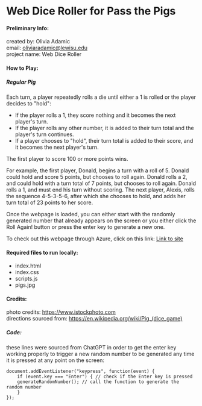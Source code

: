# Web Dice Roller for Pass the Pigs
#### Preliminary Info: 
created by: Olivia Adamic <br>
email: oliviaradamic@lewisu.edu <br>
project name: Web Dice Roller <br>

#### How to Play: 
##### Regular Pig

Each turn, a player repeatedly rolls a die until either a 1 is rolled or the player decides to "hold":

- If the player rolls a 1, they score nothing and it becomes the next player's turn.
- If the player rolls any other number, it is added to their turn total and the player's turn continues.
- If a player chooses to "hold", their turn total is added to their score, and it becomes the next player's turn.

The first player to score 100 or more points wins.

For example, the first player, Donald, begins a turn with a roll of 5. Donald could hold and score 5 points, but chooses to roll again. Donald rolls a 2, and could hold with a turn total of 7 points, but chooses to roll again. Donald rolls a 1, and must end his turn without scoring. The next player, Alexis, rolls the sequence 4-5-3-5-6, after which she chooses to hold, and adds her turn total of 23 points to her score. 

Once the webpage is loaded, you can either start with the randomly generated number that already appears on the screen or you either click the Roll Again! button or press the enter key to generate a new one. 

To check out this webpage through Azure, click on this link: <a href="https://white-mushroom-04c1eb110.4.azurestaticapps.net/">Link to site</a>

#### Required files to run locally: 
- index.html
- index.css
- scripts.js
- pigs.jpg

#### Credits: 
photo credits: <a href="https://www.istockphoto.com">https://www.istockphoto.com</a> <br>
directions sourced from: <a href="https://en.wikipedia.org/wiki/Pig_(dice_game)">https://en.wikipedia.org/wiki/Pig_(dice_game)</a> <br> 

##### Code: 
these lines were sourced from ChatGPT in order to get the enter key working properly to trigger a new random number to be generated any time it is pressed at any point on the screen: 

    document.addEventListener("keypress", function(event) {
        if (event.key === "Enter") { // check if the Enter key is pressed
        generateRandomNumber(); // call the function to generate the random number
        }
    });


